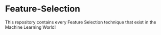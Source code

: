 # Feature-Selection
This repository contains every Feature Selection technique that exist in the Machine Learning World!
